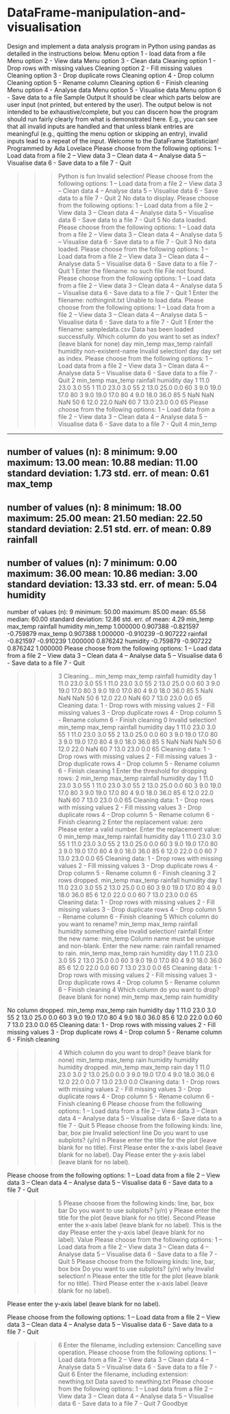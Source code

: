# DataFrame-manipulation-and-visualisation
Design and implement a data analysis program in Python using pandas as detailed in the instructions below. 
Menu option 1 - load data from a file
Menu option 2 - View data
Menu option 3 - Clean data
Cleaning option 1 - Drop rows with missing values
Cleaning option 2 - Fill missing values
Cleaning option 3 - Drop duplicate rows
Cleaning option 4 - Drop column
Cleaning option 5 - Rename column
Cleaning option 6 - Finish cleaning
Menu option 4 - Analyse data
Menu option 5 - Visualise data
Menu option 6 - Save data to a file
Sample Output
It should be clear which parts below are user input (not printed, but entered by the user).
The output below is not intended to be exhaustive/complete, but you can discern how the
program should run fairly clearly from what is demonstrated here. E.g., you can see that all
invalid inputs are handled and that unless blank entries are meaningful (e.g., quitting the menu
option or skipping an entry), invalid inputs lead to a repeat of the input.
Welcome to the DataFrame Statistician!
Programmed by Ada Lovelace
Please choose from the following options:
 1 – Load data from a file
 2 – View data
 3 – Clean data
 4 – Analyse data
 5 – Visualise data
 6 - Save data to a file
 7 - Quit
>>> Python is fun
Invalid selection!
Please choose from the following options:
 1 – Load data from a file
 2 – View data
 3 – Clean data
 4 – Analyse data
 5 – Visualise data
 6 - Save data to a file
 7 - Quit
>>> 2
No data to display.
Please choose from the following options:
 1 – Load data from a file
 2 – View data
 3 – Clean data
 4 – Analyse data
 5 – Visualise data
 6 - Save data to a file
 7 - Quit
>>> 5
No data loaded.
Please choose from the following options:
 1 – Load data from a file
 2 – View data
 3 – Clean data
 4 – Analyse data
 5 – Visualise data
 6 - Save data to a file
 7 - Quit
>>> 3
No data loaded.
Please choose from the following options:
 1 – Load data from a file
 2 – View data
 3 – Clean data
 4 – Analyse data
 5 – Visualise data
 6 - Save data to a file
 7 - Quit
>>> 1
Enter the filename: no such file
File not found.
Please choose from the following options:
 1 – Load data from a file
 2 – View data
 3 – Clean data
 4 – Analyse data
 5 – Visualise data
 6 - Save data to a file
 7 - Quit
>>> 1
Enter the filename: nothinginit.txt
Unable to load data.
Please choose from the following options:
 1 – Load data from a file
 2 – View data
 3 – Clean data
 4 – Analyse data
 5 – Visualise data
 6 - Save data to a file
 7 - Quit
>>> 1
Enter the filename: sampledata.csv
Data has been loaded successfully.
Which column do you want to set as index? (leave blank for none)
day
min_temp
max_temp
rainfall
humidity
>>> non-existent-name
Invalid selection!
>>> day
day set as index.
Please choose from the following options:
 1 – Load data from a file
 2 – View data
 3 – Clean data
 4 – Analyse data
 5 – Visualise data
 6 - Save data to a file
 7 - Quit
>>> 2
 min_temp max_temp rainfall humidity
day
1 11.0 23.0 3.0 55
1 11.0 23.0 3.0 55
2 13.0 25.0 0.0 60
3 9.0 19.0 17.0 80
3 9.0 19.0 17.0 80
4 9.0 18.0 36.0 85
5 NaN NaN NaN 50
6 12.0 22.0 NaN 60
7 13.0 23.0 0.0 65
Please choose from the following options:
 1 – Load data from a file
 2 – View data
 3 – Clean data
 4 – Analyse data
 5 – Visualise data
 6 - Save data to a file
 7 - Quit
>>> 4
min_temp
--------
number of values (n): 8
 minimum: 9.00
 maximum: 13.00
 mean: 10.88
 median: 11.00
 standard deviation: 1.73
 std. err. of mean: 0.61
max_temp
--------
number of values (n): 8
 minimum: 18.00
 maximum: 25.00
 mean: 21.50
 median: 22.50
 standard deviation: 2.51
 std. err. of mean: 0.89
rainfall
--------
number of values (n): 7
 minimum: 0.00
 maximum: 36.00
 mean: 10.86
 median: 3.00
 standard deviation: 13.33
 std. err. of mean: 5.04
humidity
--------
number of values (n): 9
 minimum: 50.00
 maximum: 85.00
 mean: 65.56
 median: 60.00
 standard deviation: 12.86
 std. err. of mean: 4.29
 min_temp max_temp rainfall humidity
min_temp 1.000000 0.907388 -0.821597 -0.759879
max_temp 0.907388 1.000000 -0.910239 -0.907222
rainfall -0.821597 -0.910239 1.000000 0.876242
humidity -0.759879 -0.907222 0.876242 1.000000
Please choose from the following options:
 1 – Load data from a file
 2 – View data
 3 – Clean data
 4 – Analyse data
 5 – Visualise data
 6 - Save data to a file
 7 - Quit
>>> 3
Cleaning...
 min_temp max_temp rainfall humidity
day
1 11.0 23.0 3.0 55
1 11.0 23.0 3.0 55
2 13.0 25.0 0.0 60
3 9.0 19.0 17.0 80
3 9.0 19.0 17.0 80
4 9.0 18.0 36.0 85
5 NaN NaN NaN 50
6 12.0 22.0 NaN 60
7 13.0 23.0 0.0 65
Cleaning data:
 1 - Drop rows with missing values
 2 - Fill missing values
 3 - Drop duplicate rows
 4 - Drop column
 5 - Rename column
 6 - Finish cleaning
>>> 0
Invalid selection!
 min_temp max_temp rainfall humidity
day
1 11.0 23.0 3.0 55
1 11.0 23.0 3.0 55
2 13.0 25.0 0.0 60
3 9.0 19.0 17.0 80
3 9.0 19.0 17.0 80
4 9.0 18.0 36.0 85
5 NaN NaN NaN 50
6 12.0 22.0 NaN 60
7 13.0 23.0 0.0 65
Cleaning data:
 1 - Drop rows with missing values
 2 - Fill missing values
 3 - Drop duplicate rows
 4 - Drop column
 5 - Rename column
 6 - Finish cleaning
>>> 1
Enter the threshold for dropping rows: 2
 min_temp max_temp rainfall humidity
day
1 11.0 23.0 3.0 55
1 11.0 23.0 3.0 55
2 13.0 25.0 0.0 60
3 9.0 19.0 17.0 80
3 9.0 19.0 17.0 80
4 9.0 18.0 36.0 85
6 12.0 22.0 NaN 60
7 13.0 23.0 0.0 65
Cleaning data:
 1 - Drop rows with missing values
 2 - Fill missing values
 3 - Drop duplicate rows
 4 - Drop column
 5 - Rename column
 6 - Finish cleaning
>>> 2
Enter the replacement value: zero
Please enter a valid number.
Enter the replacement value: 0
 min_temp max_temp rainfall humidity
day
1 11.0 23.0 3.0 55
1 11.0 23.0 3.0 55
2 13.0 25.0 0.0 60
3 9.0 19.0 17.0 80
3 9.0 19.0 17.0 80
4 9.0 18.0 36.0 85
6 12.0 22.0 0.0 60
7 13.0 23.0 0.0 65
Cleaning data:
 1 - Drop rows with missing values
 2 - Fill missing values
 3 - Drop duplicate rows
 4 - Drop column
 5 - Rename column
 6 - Finish cleaning
>>> 3
2 rows dropped.
 min_temp max_temp rainfall humidity
day
1 11.0 23.0 3.0 55
2 13.0 25.0 0.0 60
3 9.0 19.0 17.0 80
4 9.0 18.0 36.0 85
6 12.0 22.0 0.0 60
7 13.0 23.0 0.0 65
Cleaning data:
 1 - Drop rows with missing values
 2 - Fill missing values
 3 - Drop duplicate rows
 4 - Drop column
 5 - Rename column
 6 - Finish cleaning
>>> 5
Which column do you want to rename?
min_temp
max_temp
rainfall
humidity
>>> something else
Invalid selection!
>>> rainfall
Enter the new name: min_temp
Column name must be unique and non-blank.
Enter the new name: rain
rainfall renamed to rain.
 min_temp max_temp rain humidity
day
1 11.0 23.0 3.0 55
2 13.0 25.0 0.0 60
3 9.0 19.0 17.0 80
4 9.0 18.0 36.0 85
6 12.0 22.0 0.0 60
7 13.0 23.0 0.0 65
Cleaning data:
 1 - Drop rows with missing values
 2 - Fill missing values
 3 - Drop duplicate rows
 4 - Drop column
 5 - Rename column
 6 - Finish cleaning
>>> 4
Which column do you want to drop? (leave blank for none)
min_temp
max_temp
rain
humidity
>>>
No column dropped.
 min_temp max_temp rain humidity
day
1 11.0 23.0 3.0 55
2 13.0 25.0 0.0 60
3 9.0 19.0 17.0 80
4 9.0 18.0 36.0 85
6 12.0 22.0 0.0 60
7 13.0 23.0 0.0 65
Cleaning data:
 1 - Drop rows with missing values
 2 - Fill missing values
 3 - Drop duplicate rows
 4 - Drop column
 5 - Rename column
 6 - Finish cleaning
>>> 4
Which column do you want to drop? (leave blank for none)
min_temp
max_temp
rain
humidity
>>> humidity
humidity dropped.
 min_temp max_temp rain
day
1 11.0 23.0 3.0
2 13.0 25.0 0.0
3 9.0 19.0 17.0
4 9.0 18.0 36.0
6 12.0 22.0 0.0
7 13.0 23.0 0.0
Cleaning data:
 1 - Drop rows with missing values
 2 - Fill missing values
 3 - Drop duplicate rows
 4 - Drop column
 5 - Rename column
 6 - Finish cleaning
>>> 6
Please choose from the following options:
 1 – Load data from a file
 2 – View data
 3 – Clean data
 4 – Analyse data
 5 – Visualise data
 6 - Save data to a file
 7 - Quit
>>> 5
Please choose from the following kinds: line, bar, box
>>> pie
Invalid selection!
>>> line
Do you want to use subplots? (y/n)
>>> n
Please enter the title for the plot (leave blank for no title).
>>> First
Please enter the x-axis label (leave blank for no label).
>>> Day
Please enter the y-axis label (leave blank for no label).
>>>
Please choose from the following options:
 1 – Load data from a file
 2 – View data
 3 – Clean data
 4 – Analyse data
 5 – Visualise data
 6 - Save data to a file
 7 - Quit
>>> 5
Please choose from the following kinds: line, bar, box
>>> bar
Do you want to use subplots? (y/n)
>>> y
Please enter the title for the plot (leave blank for no title).
>>> Second
Please enter the x-axis label (leave blank for no label).
>>> This is the day
Please enter the y-axis label (leave blank for no label).
>>> Value
Please choose from the following options:
 1 – Load data from a file
 2 – View data
 3 – Clean data
 4 – Analyse data
 5 – Visualise data
 6 - Save data to a file
 7 - Quit
>>> 5
Please choose from the following kinds: line, bar, box
>>> box
Do you want to use subplots? (y/n)
>>> why
Invalid selection!
>>> n
Please enter the title for the plot (leave blank for no title).
>>> Third
Please enter the x-axis label (leave blank for no label).
>>>
Please enter the y-axis label (leave blank for no label).
>>>
Please choose from the following options:
 1 – Load data from a file
 2 – View data
 3 – Clean data
 4 – Analyse data
 5 – Visualise data
 6 - Save data to a file
 7 - Quit
>>> 6
Enter the filename, including extension:
Cancelling save operation.
Please choose from the following options:
 1 – Load data from a file
 2 – View data
 3 – Clean data
 4 – Analyse data
 5 – Visualise data
 6 - Save data to a file
 7 - Quit
>>> 6
Enter the filename, including extension: newthing.txt
Data saved to newthing.txt
Please choose from the following options:
 1 – Load data from a file
 2 – View data
 3 – Clean data
 4 – Analyse data
 5 – Visualise data
 6 - Save data to a file
 7 - Quit
>>> 7
Goodbye
